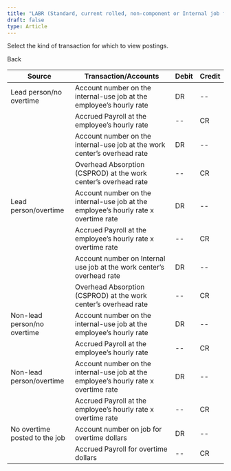 ```yaml
---
title: "LABR (Standard, current rolled, non-component or Internal job for internal use)"
draft: false
type: Article
---
```


Select the kind of transaction for which to view postings. 

Back

| Source                        | Transaction/Accounts                                                                 | Debit | Credit |
|-------------------------------|--------------------------------------------------------------------------------------|-------|--------|
| Lead person/no overtime       | Account number on the internal-use job at the employee’s hourly rate                 | DR    | --     |
|                               | Accrued Payroll at the employee’s hourly rate                                        | --    | CR     |
|                               | Account number on the internal-use job at the work center’s overhead rate            | DR    | --     |
|                               | Overhead Absorption (CSPROD) at the work center’s overhead rate                      | --    | CR     |
| Lead person/overtime          | Account number on the internal-use job at the employee’s hourly rate x overtime rate | DR    | --     |
|                               | Accrued Payroll at the employee’s hourly rate x overtime rate                        | --    | CR     |
|                               | Account number on Internal use job at the work center’s overhead rate                | DR    | --     |
|                               | Overhead Absorption (CSPROD) at the work center’s overhead rate                      | --    | CR     |
| Non-lead person/no overtime   | Account number on the internal-use job at the employee’s hourly rate                 | DR    | --     |
|                               | Accrued Payroll at the employee’s hourly rate                                        | --    | CR     |
| Non-lead person/overtime      | Account number on the internal-use job at the employee’s hourly rate x overtime rate | DR    | --     |
|                               | Accrued Payroll at the employee’s hourly rate x overtime rate                        | --    | CR     |
| No overtime posted to the job | Account number on job for overtime dollars                                           | DR    | --     |
|                               | Accrued Payroll for overtime dollars                                                 | --    | CR     |